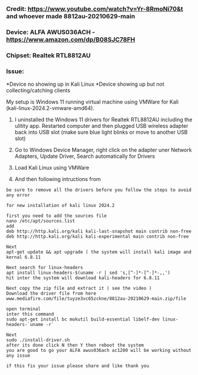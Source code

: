 ### Credit: https://www.youtube.com/watch?v=Yr-8RmoNi70&t and whoever made 8812au-20210629-main

### Device: ALFA AWUS036ACH - https://www.amazon.com/dp/B08SJC78FH

### Chipset: Realtek RTL8812AU 

### Issue: 
  *Device no showing up in Kali Linux
  *Device showing up but not collecting/catching clients

My setup is Windows 11 running virtual machine using VMWare for Kali (kali-linux-2024.2-vmware-amd64). 

1. I uninstalled the Windows 11 drivers for Realtek RTL8812AU including the ulitity app. Restarted computer and then plugged USB wireless adapter back into USB slot (make sure blue light blinks or move to another USB slot)

2. Go to Windows Device Manager, right click on the adapter uner Network Adapters, Update Driver, Search automatically for Drivers

3. Load Kali Linux using VMWare

4. And then following intructions from 

```
be sure to remove all the drivers before you follow the steps to avoid any error 

for new installation of kali linux 2024.2

first you need to add the sources file
nano /etc/apt/sources.list
add
deb http://http.kali.org/kali kali-last-snapshot main contrib non-free
deb http://http.kali.org/kali kali-experimental main contrib non-free

Next
apt-get update && apt upgrade ( the system will install kali image and kernal 6.8.11

Next search for linux-headers
apt install linux-headers-$(uname -r | sed 's,[^-]*-[^-]*-,,')
hit inter the system will download kali-headers for 6.8.11

Next copy the zip file and extract it ( see the video )
Download the driver file from here
www.mediafire.com/file/tuyze3vc65zckne/8812au-20210629-main.zip/file

open terminal 
inter this command 
sudo apt-get install bc mokutil build-essential libelf-dev linux-headers-`uname -r`

Next 
sudo ./install-driver.sh
after its done click N then Y then reboot the system 
you are good to go your ALFA awus036ach ac1200 will be working without any issue 

if this fix your issue please share and like thank you
```
